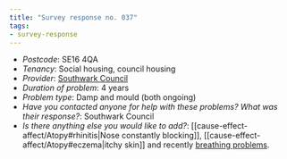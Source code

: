 ```yaml
---
title: "Survey response no. 037"
tags: 
- survey-response
---
```


- *Postcode*: SE16 4QA  
- *Tenancy*: Social housing, council housing  
- *Provider*: [Southwark Council](providers/southwark) 
- *Duration of problem*: 4 years  
- *Problem type*: Damp and mould (both ongoing)  
- *Have you contacted anyone for help with these problems? What was their response?*: Southwark Council  
- *Is there anything else you would like to add?*: [[cause-effect-affect/Atopy#rhinitis|Nose constantly blocking]], [[cause-effect-affect/Atopy#eczema|itchy skin]] and recently [breathing problems](cause-effect-affect/Asthma).


